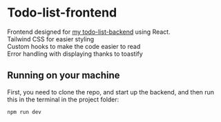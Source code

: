 # Todo-list-frontend
Frontend designed for [my todo-list-backend](https://github.com/VaidaBogdan/todo-list-backend) using React.  
Tailwind CSS for easier styling  
Custom hooks to make the code easier to read  
Error handling with displaying thanks to toastify

## Running on your machine
First, you need to clone the repo, and start up the backend, and then run this in the terminal in the project folder:
```
npm run dev
```
